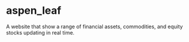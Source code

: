 # aspen_leaf
A website that show a range of financial assets, commodities, and equity stocks updating in real time. 
